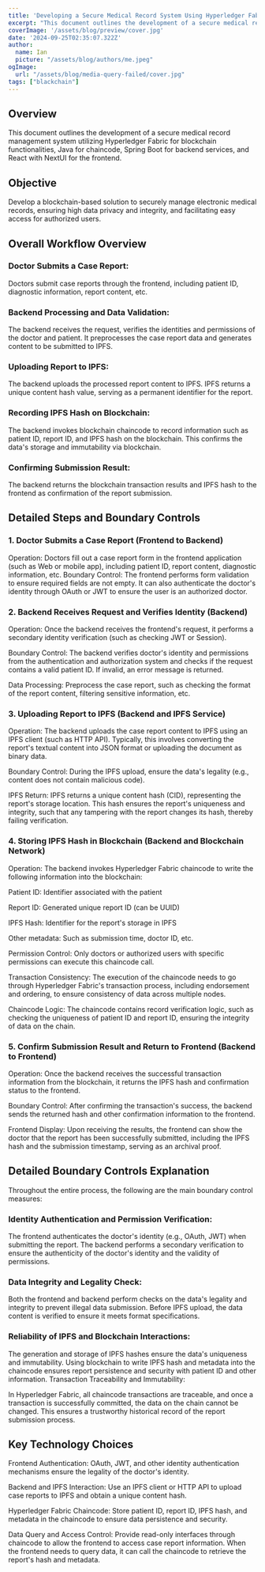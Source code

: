 ```yaml
---
title: 'Developing a Secure Medical Record System Using Hyperledger Fabric'
excerpt: "This document outlines the development of a secure medical record management system."
coverImage: '/assets/blog/preview/cover.jpg'
date: '2024-09-25T02:35:07.322Z'
author:
  name: Ian
  picture: "/assets/blog/authors/me.jpeg"
ogImage:
  url: "/assets/blog/media-query-failed/cover.jpg"
tags: ["blackchain"]
---
```


## Overview
This document outlines the development of a secure medical record management system utilizing Hyperledger Fabric for blockchain functionalities, Java for chaincode, Spring Boot for backend services, and React with NextUI for the frontend.

## Objective
Develop a blockchain-based solution to securely manage electronic medical records, ensuring high data privacy and integrity, and facilitating easy access for authorized users.

## Overall Workflow Overview

### Doctor Submits a Case Report:

Doctors submit case reports through the frontend, including patient ID, diagnostic information, report content, etc.

### Backend Processing and Data Validation:

The backend receives the request, verifies the identities and permissions of the doctor and patient.
It preprocesses the case report data and generates content to be submitted to IPFS.

### Uploading Report to IPFS:

The backend uploads the processed report content to IPFS.
IPFS returns a unique content hash value, serving as a permanent identifier for the report.

### Recording IPFS Hash on Blockchain:

The backend invokes blockchain chaincode to record information such as patient ID, report ID, and IPFS hash on the blockchain.
This confirms the data's storage and immutability via blockchain.

### Confirming Submission Result:

The backend returns the blockchain transaction results and IPFS hash to the frontend as confirmation of the report submission.

## Detailed Steps and Boundary Controls

### 1. Doctor Submits a Case Report (Frontend to Backend)

Operation: Doctors fill out a case report form in the frontend application (such as Web or mobile app), including patient ID, report content, diagnostic information, etc.
Boundary Control: The frontend performs form validation to ensure required fields are not empty. It can also authenticate the doctor's identity through OAuth or JWT to ensure the user is an authorized doctor.

### 2. Backend Receives Request and Verifies Identity (Backend)

Operation: Once the backend receives the frontend's request, it performs a secondary identity verification (such as checking JWT or Session).

Boundary Control: The backend verifies doctor's identity and permissions from the authentication and authorization system and checks if the request contains a valid patient ID. If invalid, an error message is returned.

Data Processing: Preprocess the case report, such as checking the format of the report content, filtering sensitive information, etc.

### 3. Uploading Report to IPFS (Backend and IPFS Service)

Operation: The backend uploads the case report content to IPFS using an IPFS client (such as HTTP API). Typically, this involves converting the report's textual content into JSON format or uploading the document as binary data.

Boundary Control: During the IPFS upload, ensure the data's legality (e.g., content does not contain malicious code).

IPFS Return: IPFS returns a unique content hash (CID), representing the report's storage location. This hash ensures the report's uniqueness and integrity, such that any tampering with the report changes its hash, thereby failing verification.

### 4. Storing IPFS Hash in Blockchain (Backend and Blockchain Network)

Operation: The backend invokes Hyperledger Fabric chaincode to write the following information into the blockchain:

Patient ID: Identifier associated with the patient

Report ID: Generated unique report ID (can be UUID)

IPFS Hash: Identifier for the report's storage in IPFS

Other metadata: Such as submission time, doctor ID, etc.

Permission Control: Only doctors or authorized users with specific permissions can execute this chaincode call.

Transaction Consistency: The execution of the chaincode needs to go through Hyperledger Fabric's transaction process, including endorsement and ordering, to ensure consistency of data across multiple nodes.

Chaincode Logic: The chaincode contains record verification logic, such as checking the uniqueness of patient ID and report ID, ensuring the integrity of data on the chain.

### 5. Confirm Submission Result and Return to Frontend (Backend to Frontend)

Operation: Once the backend receives the successful transaction information from the blockchain, it returns the IPFS hash and confirmation status to the frontend.

Boundary Control: After confirming the transaction's success, the backend sends the returned hash and other confirmation information to the frontend.

Frontend Display: Upon receiving the results, the frontend can show the doctor that the report has been successfully submitted, including the IPFS hash and the submission timestamp, serving as an archival proof.

## Detailed Boundary Controls Explanation

Throughout the entire process, the following are the main boundary control measures:

### Identity Authentication and Permission Verification:

The frontend authenticates the doctor's identity (e.g., OAuth, JWT) when submitting the report.
The backend performs a secondary verification to ensure the authenticity of the doctor's identity and the validity of permissions.

### Data Integrity and Legality Check:

Both the frontend and backend perform checks on the data's legality and integrity to prevent illegal data submission.
Before IPFS upload, the data content is verified to ensure it meets format specifications.

### Reliability of IPFS and Blockchain Interactions:

The generation and storage of IPFS hashes ensure the data's uniqueness and immutability.
Using blockchain to write IPFS hash and metadata into the chaincode ensures report persistence and security with patient ID and other information.
Transaction Traceability and Immutability:

In Hyperledger Fabric, all chaincode transactions are traceable, and once a transaction is successfully committed, the data on the chain cannot be changed. This ensures a trustworthy historical record of the report submission process.

## Key Technology Choices

Frontend Authentication: OAuth, JWT, and other identity authentication mechanisms ensure the legality of the doctor's identity.

Backend and IPFS Interaction: Use an IPFS client or HTTP API to upload case reports to IPFS and obtain a unique content hash.

Hyperledger Fabric Chaincode: Store patient ID, report ID, IPFS hash, and metadata in the chaincode to ensure data persistence and security.

Data Query and Access Control: Provide read-only interfaces through chaincode to allow the frontend to access case report information. When the frontend needs to query data, it can call the chaincode to retrieve the report's hash and metadata.